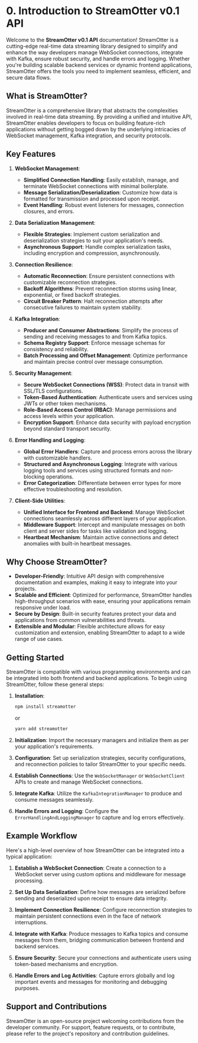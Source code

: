 # 0. Introduction to StreamOtter v0.1 API

Welcome to the **StreamOtter v0.1 API** documentation! StreamOtter is a cutting-edge real-time data streaming library designed to simplify and enhance the way developers manage WebSocket connections, integrate with Kafka, ensure robust security, and handle errors and logging. Whether you're building scalable backend services or dynamic frontend applications, StreamOtter offers the tools you need to implement seamless, efficient, and secure data flows.

## What is StreamOtter?

StreamOtter is a comprehensive library that abstracts the complexities involved in real-time data streaming. By providing a unified and intuitive API, StreamOtter enables developers to focus on building feature-rich applications without getting bogged down by the underlying intricacies of WebSocket management, Kafka integration, and security protocols.

## Key Features

1. **WebSocket Management**:

   - **Simplified Connection Handling**: Easily establish, manage, and terminate WebSocket connections with minimal boilerplate.
   - **Message Serialization/Deserialization**: Customize how data is formatted for transmission and processed upon receipt.
   - **Event Handling**: Robust event listeners for messages, connection closures, and errors.

2. **Data Serialization Management**:

   - **Flexible Strategies**: Implement custom serialization and deserialization strategies to suit your application's needs.
   - **Asynchronous Support**: Handle complex serialization tasks, including encryption and compression, asynchronously.

3. **Connection Resilience**:

   - **Automatic Reconnection**: Ensure persistent connections with customizable reconnection strategies.
   - **Backoff Algorithms**: Prevent reconnection storms using linear, exponential, or fixed backoff strategies.
   - **Circuit Breaker Pattern**: Halt reconnection attempts after consecutive failures to maintain system stability.

4. **Kafka Integration**:

   - **Producer and Consumer Abstractions**: Simplify the process of sending and receiving messages to and from Kafka topics.
   - **Schema Registry Support**: Enforce message schemas for consistency and reliability.
   - **Batch Processing and Offset Management**: Optimize performance and maintain precise control over message consumption.

5. **Security Management**:

   - **Secure WebSocket Connections (WSS)**: Protect data in transit with SSL/TLS configurations.
   - **Token-Based Authentication**: Authenticate users and services using JWTs or other token mechanisms.
   - **Role-Based Access Control (RBAC)**: Manage permissions and access levels within your application.
   - **Encryption Support**: Enhance data security with payload encryption beyond standard transport security.

6. **Error Handling and Logging**:

   - **Global Error Handlers**: Capture and process errors across the library with customizable handlers.
   - **Structured and Asynchronous Logging**: Integrate with various logging tools and services using structured formats and non-blocking operations.
   - **Error Categorization**: Differentiate between error types for more effective troubleshooting and resolution.

7. **Client-Side Utilities**:
   - **Unified Interface for Frontend and Backend**: Manage WebSocket connections seamlessly across different layers of your application.
   - **Middleware Support**: Intercept and manipulate messages on both client and server sides for tasks like validation and logging.
   - **Heartbeat Mechanism**: Maintain active connections and detect anomalies with built-in heartbeat messages.

## Why Choose StreamOtter?

- **Developer-Friendly**: Intuitive API design with comprehensive documentation and examples, making it easy to integrate into your projects.
- **Scalable and Efficient**: Optimized for performance, StreamOtter handles high-throughput scenarios with ease, ensuring your applications remain responsive under load.
- **Secure by Design**: Built-in security features protect your data and applications from common vulnerabilities and threats.
- **Extensible and Modular**: Flexible architecture allows for easy customization and extension, enabling StreamOtter to adapt to a wide range of use cases.

## Getting Started

StreamOtter is compatible with various programming environments and can be integrated into both frontend and backend applications. To begin using StreamOtter, follow these general steps:

1. **Installation**:

   ```bash
   npm install streamotter
   ```

   or

   ```bash
   yarn add streamotter
   ```

2. **Initialization**:
   Import the necessary managers and initialize them as per your application's requirements.

3. **Configuration**:
   Set up serialization strategies, security configurations, and reconnection policies to tailor StreamOtter to your specific needs.

4. **Establish Connections**:
   Use the `WebSocketManager` or `WebSocketClient` APIs to create and manage WebSocket connections.

5. **Integrate Kafka**:
   Utilize the `KafkaIntegrationManager` to produce and consume messages seamlessly.

6. **Handle Errors and Logging**:
   Configure the `ErrorHandlingAndLoggingManager` to capture and log errors effectively.

## Example Workflow

Here's a high-level overview of how StreamOtter can be integrated into a typical application:

1. **Establish a WebSocket Connection**:
   Create a connection to a WebSocket server using custom options and middleware for message processing.

2. **Set Up Data Serialization**:
   Define how messages are serialized before sending and deserialized upon receipt to ensure data integrity.

3. **Implement Connection Resilience**:
   Configure reconnection strategies to maintain persistent connections even in the face of network interruptions.

4. **Integrate with Kafka**:
   Produce messages to Kafka topics and consume messages from them, bridging communication between frontend and backend services.

5. **Ensure Security**:
   Secure your connections and authenticate users using token-based mechanisms and encryption.

6. **Handle Errors and Log Activities**:
   Capture errors globally and log important events and messages for monitoring and debugging purposes.

## Support and Contributions

StreamOtter is an open-source project welcoming contributions from the developer community. For support, feature requests, or to contribute, please refer to the project's repository and contribution guidelines.
